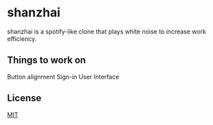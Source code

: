 # shanzhai
shanzhai is a spotify-like clone that plays white noise to increase work efficiency.

## Things to work on
Button alignment
Sign-in User Interface

## License
[MIT](https://choosealicense.com/licenses/mit/)
